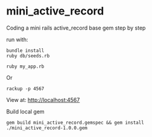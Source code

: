 # mini_active_record
Coding a mini rails active_record base gem step by step

run with:

```shell
bundle install
ruby db/seeds.rb
```

```shell
ruby my_app.rb
```
Or
```shell
rackup -p 4567
```

View at: [http://localhost:4567](http://localhost:4567)

Build local gem
```
gem build mini_active_record.gemspec && gem install ./mini_active_record-1.0.0.gem
```
